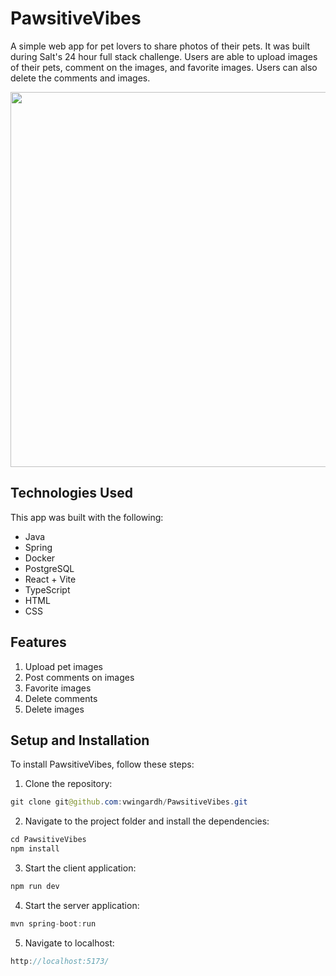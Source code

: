 # PawsitiveVibes
A simple web app for pet lovers to share photos of their pets. It was built during Salt's 24 hour full stack challenge. Users are able to upload images of their pets, comment on the images, and favorite images. Users can also delete the comments and images. 

<img src="https://github.com/vwingardh/PawsitiveVibes/assets/101557392/b92b4287-8e4a-42a9-846e-a3ee984504ef" width="700px" height="600px">

## Technologies Used
This app was built with the following:
* Java
* Spring
* Docker
* PostgreSQL
* React + Vite
* TypeScript
* HTML
* CSS

## Features
1. Upload pet images
2. Post comments on images
3. Favorite images
4. Delete comments
5. Delete images

## Setup and Installation
To install PawsitiveVibes, follow these steps:

1. Clone the repository: 
```java
git clone git@github.com:vwingardh/PawsitiveVibes.git
```

2. Navigate to the project folder and install the dependencies:
```java
cd PawsitiveVibes
npm install
```

3. Start the client application:
```java
npm run dev
```

4. Start the server application:
```java
mvn spring-boot:run
```

5. Navigate to localhost:
```java
http://localhost:5173/
```
